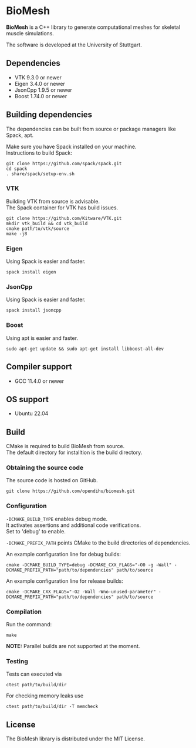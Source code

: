 # BioMesh
**BioMesh** is a C++ library to generate computational meshes for skeletal muscle simulations.

The software is developed at the University of Stuttgart.

## Dependencies
* VTK 9.3.0 or newer
* Eigen 3.4.0 or newer
* JsonCpp 1.9.5 or newer
* Boost 1.74.0 or newer

## Building dependencies
The dependencies can be built from source or package managers like Spack, apt.

Make sure you have Spack installed on your machine.\
Instructions to build Spack:
```
git clone https://github.com/spack/spack.git
cd spack
. share/spack/setup-env.sh
```

### VTK
Building VTK from source is advisable.\
The Spack container for VTK has build issues.
```
git clone https://github.com/Kitware/VTK.git
mkdir vtk_build && cd vtk_build
cmake path/to/vtk/source
make -j8
```
### Eigen
Using Spack is easier and faster.
```
spack install eigen
```
### JsonCpp
Using Spack is easier and faster.
```
spack install jsoncpp
```
### Boost
Using apt is easier and faster.
```
sudo apt-get update && sudo apt-get install libboost-all-dev
```

## Compiler support
* GCC 11.4.0 or newer

## OS support
* Ubuntu 22.04

## Build
CMake is required to build BioMesh from source.  
The default directory for installtion is the build directory.

### Obtaining the source code
The source code is hosted on GitHub.  
```
git clone https://github.com/opendihu/biomesh.git
```

### Configuration
`-DCMAKE_BUILD_TYPE` enables debug mode.  
It activates assertions and additional code verifications.  
Set to 'debug' to enable.  

`-DCMAKE_PREFIX_PATH` points CMake to the build directories of dependencies.

An example configuration line for debug builds:  
```
cmake -DCMAKE_BUILD_TYPE=debug -DCMAKE_CXX_FLAGS="-O0 -g -Wall" -DCMAKE_PREFIX_PATH="path/to/dependencies" path/to/source
```

An example configuration line for release builds:  
```
cmake -DCMAKE_CXX_FLAGS="-O2 -Wall -Wno-unused-parameter" -DCMAKE_PREFIX_PATH="path/to/dependencies" path/to/source
```

### Compilation
Run the command: 
```
make
```  

**NOTE:** Parallel builds are not supported at the moment.

### Testing

Tests can executed via 
```
ctest path/to/build/dir
```  

For checking memory leaks use 
```
ctest path/to/build/dir -T memcheck
``` 

## License
The BioMesh library is distributed under the MIT License.
